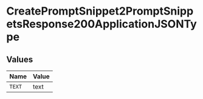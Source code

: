 # CreatePromptSnippet2PromptSnippetsResponse200ApplicationJSONType


## Values

| Name   | Value  |
| ------ | ------ |
| `TEXT` | text   |